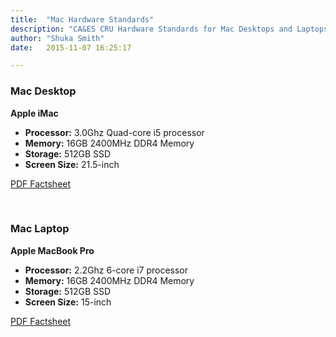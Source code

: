 ```yaml
---
title:  "Mac Hardware Standards"
description: "CA&ES CRU Hardware Standards for Mac Desktops and Laptops"
author: "Shuka Smith"
date:   2015-11-07 16:25:17

---
```

<h3>Mac Desktop</h3>
<p><b>Apple iMac</b></p>
<ul>
	<li><b>Processor:</b> 3.0Ghz Quad-core i5 processor</li>
	<li><b>Memory:</b> 16GB 2400MHz DDR4 Memory</li>
	<li><b>Storage:</b> 512GB SSD</li>
	<li><b>Screen Size:</b> 21.5-inch</li>
</ul>
<p><a target="_blank" href="/media/policies/21.5-inch iMac with Retina 4k.pdf">PDF Factsheet</a></p>
<br />
<h3>Mac Laptop</h3>
<p><b>Apple MacBook Pro</b></p>
<ul>
	<li><b>Processor:</b> 2.2Ghz 6-core i7 processor</li>
	<li><b>Memory:</b> 16GB 2400MHz DDR4 Memory</li>
	<li><b>Storage:</b> 512GB SSD</li>
	<li><b>Screen Size:</b> 15-inch</li>
</ul>
<p><a target="_blank" href="/media/policies/15-inch MacBook Pro.pdf">PDF Factsheet</a></p>
